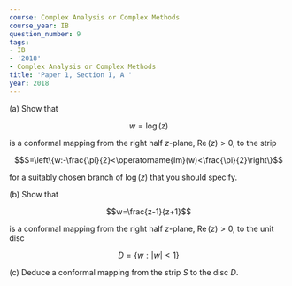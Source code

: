 ```yaml
---
course: Complex Analysis or Complex Methods
course_year: IB
question_number: 9
tags:
- IB
- '2018'
- Complex Analysis or Complex Methods
title: 'Paper 1, Section I, A '
year: 2018
---
```




(a) Show that

$$w=\log (z)$$

is a conformal mapping from the right half $z$-plane, $\operatorname{Re}(z)>0$, to the strip

$$S=\left\{w:-\frac{\pi}{2}<\operatorname{Im}(w)<\frac{\pi}{2}\right\}$$

for a suitably chosen branch of $\log (z)$ that you should specify.

(b) Show that

$$w=\frac{z-1}{z+1}$$

is a conformal mapping from the right half $z$-plane, $\operatorname{Re}(z)>0$, to the unit disc

$$D=\{w:|w|<1\}$$

(c) Deduce a conformal mapping from the strip $S$ to the disc $D$.